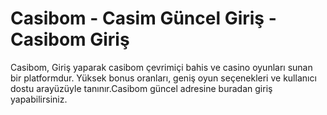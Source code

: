 # Casibom - Casim Güncel Giriş - Casibom Giriş
Casibom, Giriş yaparak  casibom çevrimiçi bahis ve casino oyunları sunan bir platformdur. Yüksek bonus oranları, geniş oyun seçenekleri ve kullanıcı dostu arayüzüyle tanınır.Casibom güncel adresine buradan giriş yapabilirsiniz.
